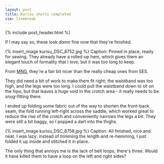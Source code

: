 ```yaml
---
layout: post
title: Kurisu shorts completed
vim: linebreak
---
```


{% include post_header.html %}

If I may say so, these look *damn* fine now that they're finished.

{% insert_image kurisu_DSC_8752.jpg %}
Caption: Pinned in place, ready for sewing. They already have a rolled-up hem, which gives them an elegant touch of formality that I love, but it was too long to keep.

From [MNG](http://shop.mango.com/AU/p/mango/clothing/shorts/roll-up-hem-short/?id=63330029_02), they're a fair bit nicer than the really cheap ones from SES.

They did need a bit of work to make them fit right; the waistband was too high, and the legs were too long. I could pull the waistband down to sit on the hips, but that leaves a huge void in the crotch area - it really needs to be snug-fitting there.

I ended up folding some fabric out of the way to shorten the front-back seam, the fold running left-right across the saddle, which worked great to reduce the rise of the crotch and conveniently narrows the legs a bit. They were still a bit baggy, so I popped a dart into the thighs.

{% insert_image kurisu_DSC_8758.jpg %}
Caption: All finished, nice and neat. I was lazy: instead of trimming the length and re-hemming, I just folded it up inside and stitched it in place.

The only thing that annoys me is the lack of belt loops, there's three. Would it have killed them to have a loop on the left and right sides?
